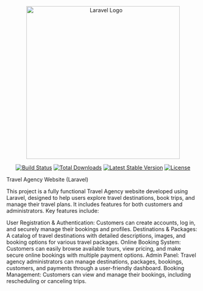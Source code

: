 <p align="center"><a href="https://laravel.com" target="_blank"><img src="https://raw.githubusercontent.com/laravel/art/master/logo-lockup/5%20SVG/2%20CMYK/1%20Full%20Color/laravel-logolockup-cmyk-red.svg" width="400" alt="Laravel Logo"></a></p>

<p align="center">
<a href="https://github.com/laravel/framework/actions"><img src="https://github.com/laravel/framework/workflows/tests/badge.svg" alt="Build Status"></a>
<a href="https://packagist.org/packages/laravel/framework"><img src="https://img.shields.io/packagist/dt/laravel/framework" alt="Total Downloads"></a>
<a href="https://packagist.org/packages/laravel/framework"><img src="https://img.shields.io/packagist/v/laravel/framework" alt="Latest Stable Version"></a>
<a href="https://packagist.org/packages/laravel/framework"><img src="https://img.shields.io/packagist/l/laravel/framework" alt="License"></a>
</p>

Travel Agency Website (Laravel)

This project is a fully functional Travel Agency website developed using Laravel, designed to help users explore travel destinations, book trips, and manage their travel plans. It includes features for both customers and administrators. Key features include:

User Registration & Authentication: Customers can create accounts, log in, and securely manage their bookings and profiles.
Destinations & Packages: A catalog of travel destinations with detailed descriptions, images, and booking options for various travel packages.
Online Booking System: Customers can easily browse available tours, view pricing, and make secure online bookings with multiple payment options.
Admin Panel: Travel agency administrators can manage destinations, packages, bookings, customers, and payments through a user-friendly dashboard.
Booking Management: Customers can view and manage their bookings, including rescheduling or canceling trips.

